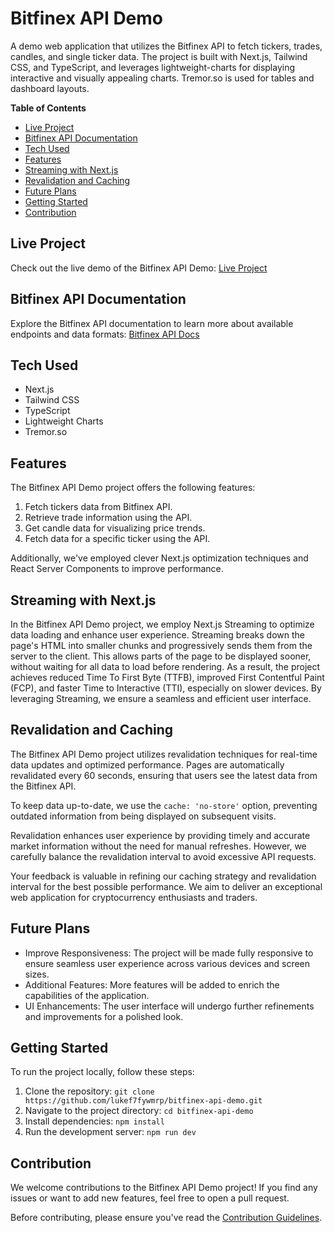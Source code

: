 # Bitfinex API Demo

A demo web application that utilizes the Bitfinex API to fetch tickers, trades, candles, and single ticker data. The project is built with Next.js, Tailwind CSS, and TypeScript, and leverages lightweight-charts for displaying interactive and visually appealing charts. Tremor.so is used for tables and dashboard layouts.

**Table of Contents**

- [Live Project](#live-project)
- [Bitfinex API Documentation](#bitfinex-api-documentation)
- [Tech Used](#tech-used)
- [Features](#features)
- [Streaming with Next.js](#streaming-with-nextjs)
- [Revalidation and Caching](#revalidation-and-caching)
- [Future Plans](#future-plans)
- [Getting Started](#getting-started)
- [Contribution](#contribution)

## Live Project

Check out the live demo of the Bitfinex API Demo: [Live Project](https://bitfinex-api-demo.vercel.app/)

## Bitfinex API Documentation

Explore the Bitfinex API documentation to learn more about available endpoints and data formats: [Bitfinex API Docs](https://docs.bitfinex.com/reference/rest-public-tickers)

## Tech Used

- Next.js
- Tailwind CSS
- TypeScript
- Lightweight Charts
- Tremor.so

## Features

The Bitfinex API Demo project offers the following features:

1. Fetch tickers data from Bitfinex API.
2. Retrieve trade information using the API.
3. Get candle data for visualizing price trends.
4. Fetch data for a specific ticker using the API.

Additionally, we've employed clever Next.js optimization techniques and React Server Components to improve performance.

## Streaming with Next.js

In the Bitfinex API Demo project, we employ Next.js Streaming to optimize data loading and enhance user experience. Streaming breaks down the page's HTML into smaller chunks and progressively sends them from the server to the client. This allows parts of the page to be displayed sooner, without waiting for all data to load before rendering. As a result, the project achieves reduced Time To First Byte (TTFB), improved First Contentful Paint (FCP), and faster Time to Interactive (TTI), especially on slower devices. By leveraging Streaming, we ensure a seamless and efficient user interface.

## Revalidation and Caching

The Bitfinex API Demo project utilizes revalidation techniques for real-time data updates and optimized performance. Pages are automatically revalidated every 60 seconds, ensuring that users see the latest data from the Bitfinex API.

To keep data up-to-date, we use the `cache: 'no-store'` option, preventing outdated information from being displayed on subsequent visits.

Revalidation enhances user experience by providing timely and accurate market information without the need for manual refreshes. However, we carefully balance the revalidation interval to avoid excessive API requests.

Your feedback is valuable in refining our caching strategy and revalidation interval for the best possible performance. We aim to deliver an exceptional web application for cryptocurrency enthusiasts and traders.

## Future Plans

- Improve Responsiveness: The project will be made fully responsive to ensure seamless user experience across various devices and screen sizes.
- Additional Features: More features will be added to enrich the capabilities of the application.
- UI Enhancements: The user interface will undergo further refinements and improvements for a polished look.

## Getting Started

To run the project locally, follow these steps:

1. Clone the repository: `git clone https://github.com/lukef7fywmrp/bitfinex-api-demo.git`
2. Navigate to the project directory: `cd bitfinex-api-demo`
3. Install dependencies: `npm install`
4. Run the development server: `npm run dev`

## Contribution

We welcome contributions to the Bitfinex API Demo project! If you find any issues or want to add new features, feel free to open a pull request.

Before contributing, please ensure you've read the [Contribution Guidelines](CONTRIBUTING.md).
